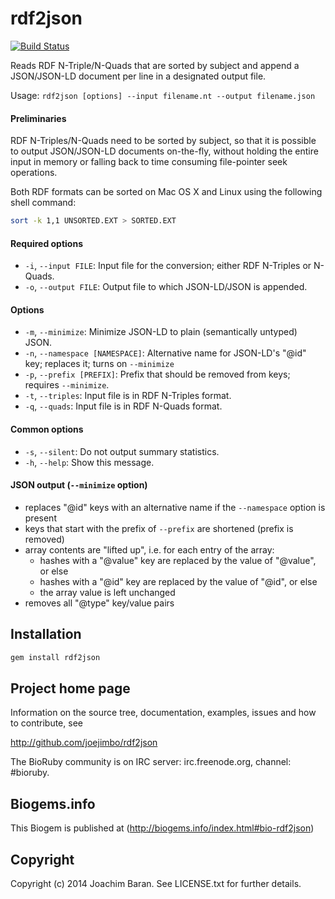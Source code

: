 # rdf2json

[![Build Status](https://secure.travis-ci.org/joejimbo/rdf2json.png)](http://travis-ci.org/joejimbo/rdf2json)

Reads RDF N-Triple/N-Quads that are sorted by subject and
append a JSON/JSON-LD document per line in a designated
output file.

Usage: `rdf2json [options] --input filename.nt --output filename.json`

#### Preliminaries

RDF N-Triples/N-Quads need to be sorted by subject, so that
it is possible to output JSON/JSON-LD documents on-the-fly,
without holding the entire input in memory or falling back to
time consuming file-pointer seek operations.

Both RDF formats can be sorted on Mac OS X and Linux using the
following shell command:

```sh
sort -k 1,1 UNSORTED.EXT > SORTED.EXT
```

#### Required options

*  `-i`, `--input FILE`: Input file for the conversion; either RDF N-Triples or N-Quads.
*  `-o`, `--output FILE`: Output file to which JSON-LD/JSON is appended.

#### Options

*  `-m`, `--minimize`: Minimize JSON-LD to plain (semantically untyped) JSON.
*  `-n`, `--namespace [NAMESPACE]`: Alternative name for JSON-LD's "@id" key; replaces it; turns on `--minimize`
*  `-p`, `--prefix [PREFIX]`: Prefix that should be removed from keys; requires `--minimize`.
*  `-t`, `--triples`: Input file is in RDF N-Triples format.
*  `-q`, `--quads`: Input file is in RDF N-Quads format.

#### Common options

*  `-s`, `--silent`: Do not output summary statistics.
*  `-h`, `--help`: Show this message.

#### JSON output (`--minimize` option)

*  replaces "@id" keys with an alternative name if the `--namespace` option is present
*  keys that start with the prefix of `--prefix` are shortened (prefix is removed)
*  array contents are "lifted up", i.e. for each entry of the array:
   *  hashes with a "@value" key are replaced by the value of "@value", or else
   *  hashes with a "@id" key are replaced by the value of "@id", or else
   *  the array value is left unchanged
*  removes all "@type" key/value pairs

## Installation

```sh
gem install rdf2json
```

## Project home page

Information on the source tree, documentation, examples, issues and
how to contribute, see

  http://github.com/joejimbo/rdf2json

The BioRuby community is on IRC server: irc.freenode.org, channel: #bioruby.

## Biogems.info

This Biogem is published at (http://biogems.info/index.html#bio-rdf2json)

## Copyright

Copyright (c) 2014 Joachim Baran. See LICENSE.txt for further details.

